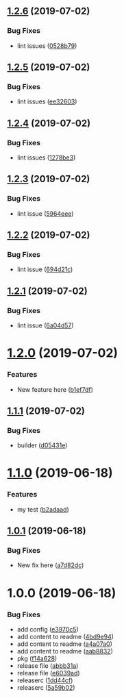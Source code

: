 ## [1.2.6](https://github.com/flovogt/test-lib/compare/v1.2.5...v1.2.6) (2019-07-02)


### Bug Fixes

* lint issues ([0528b79](https://github.com/flovogt/test-lib/commit/0528b79))

## [1.2.5](https://github.com/flovogt/test-lib/compare/v1.2.4...v1.2.5) (2019-07-02)


### Bug Fixes

* lint issues ([ee32603](https://github.com/flovogt/test-lib/commit/ee32603))

## [1.2.4](https://github.com/flovogt/test-lib/compare/v1.2.3...v1.2.4) (2019-07-02)


### Bug Fixes

* lint issues ([1278be3](https://github.com/flovogt/test-lib/commit/1278be3))

## [1.2.3](https://github.com/flovogt/test-lib/compare/v1.2.2...v1.2.3) (2019-07-02)


### Bug Fixes

* lint issue ([5964eee](https://github.com/flovogt/test-lib/commit/5964eee))

## [1.2.2](https://github.com/flovogt/test-lib/compare/v1.2.1...v1.2.2) (2019-07-02)


### Bug Fixes

* lint issue ([694d21c](https://github.com/flovogt/test-lib/commit/694d21c))

## [1.2.1](https://github.com/flovogt/test-lib/compare/v1.2.0...v1.2.1) (2019-07-02)


### Bug Fixes

* lint issue ([6a04d57](https://github.com/flovogt/test-lib/commit/6a04d57))

# [1.2.0](https://github.com/flovogt/test-lib/compare/v1.1.1...v1.2.0) (2019-07-02)


### Features

* New feature here ([b1ef7df](https://github.com/flovogt/test-lib/commit/b1ef7df))

## [1.1.1](https://github.com/flovogt/test-lib/compare/v1.1.0...v1.1.1) (2019-07-02)


### Bug Fixes

* builder ([d05431e](https://github.com/flovogt/test-lib/commit/d05431e))

# [1.1.0](https://github.com/flovogt/test-lib/compare/v1.0.1...v1.1.0) (2019-06-18)


### Features

* my test ([b2adaad](https://github.com/flovogt/test-lib/commit/b2adaad))

## [1.0.1](https://github.com/flovogt/test-lib/compare/v1.0.0...v1.0.1) (2019-06-18)


### Bug Fixes

* New fix here ([a7d82dc](https://github.com/flovogt/test-lib/commit/a7d82dc))

# 1.0.0 (2019-06-18)


### Bug Fixes

* add config ([e3970c5](https://github.com/flovogt/test-lib/commit/e3970c5))
* add content to readme ([4bd9e94](https://github.com/flovogt/test-lib/commit/4bd9e94))
* add content to readme ([a4a07a0](https://github.com/flovogt/test-lib/commit/a4a07a0))
* add content to readme ([aab8832](https://github.com/flovogt/test-lib/commit/aab8832))
* pkg ([f14a628](https://github.com/flovogt/test-lib/commit/f14a628))
* release file ([abbb31a](https://github.com/flovogt/test-lib/commit/abbb31a))
* release file ([e6039ad](https://github.com/flovogt/test-lib/commit/e6039ad))
* releaserc ([1dd44cf](https://github.com/flovogt/test-lib/commit/1dd44cf))
* releaserc ([5a59b02](https://github.com/flovogt/test-lib/commit/5a59b02))
